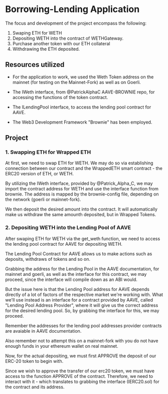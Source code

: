 # Borrowing-Lending Application
The focus and development of the project encompass the following:


1. Swaping ETH for WETH 
2. Depositing WETH into the contract of WETHGateway.
3. Purchase another token with our ETH collateral
4. Withdrawing the ETH deposited.

## Resources utilized

- For the application to work, we used the Weth Token address on the mainnet (for testing on the Mainnet-Fork) as well as on Goerli.


- The IWeth interface, from @PatrickAlphaC AAVE-BROWNIE repo, for accessing the functions of the token contract.

- The ILendingPool interface, to access the lending pool contract for AAVE.

- The Web3 Development Framework "Brownie" has been employed.



## Project

### 1. Swapping ETH for Wrapped ETH

At first, we need to swap ETH for WETH. We may do so via establishing connection between our contract and the WrappedETH smart contract - the ERC20 version of ETH, or WETH.

By utilizing the IWeth interface, provided by @Patrick_Alpha_C, we may import the contract address for WETH and use the interface function from brownie. The address is mapped by the brownie-config file, depending on the network (goerli or mainnet-fork).

We then deposit the desired amount into the contract. It will automatically make us withdraw the same amounth deposited, but in Wrapped Tokens.

### 2. Depositing WETH into the Lending Pool of AAVE

After swaping ETH for WETH via the get_weth function, we need to access the lending pool contract for AAVE for depositing WETH.

The Lending Pool Contract for AAVE allows us to make actions such as deposits, withdraws of tokens and so on.

Grabbing the address for the Lending Pool in the AAVE documentation, for mainnet and goerli, as well as the interface for 
this contract, we may proceed, since the interface will compile down as an ABI would.

But the issue here is that the Lending Pool address for AAVE depends directly of a lot of factors of the respective market we're working with. What we'll use instead is an interface for a contract provided by AAVE, called "Lending Pool Address Provider", where it will give us the correct address for the desired lending pool. So, by grabbing the interface for this, we may proceed.

Remember the addresses for the lending pool addresses provider contracts are avaiable in AAVE documentation.

Also remember not to attempt this on a mainnet-fork with you do not have enough funds in your ethereum wallet on real mainnet.

Now, for the actual depositing, we must first APPROVE the deposit of our ERC-20 token to begin with.

Since we wish to approve the transfer of our erc20 token, we must have access to the function APPROVE of the contract.
Therefore, we need to interact with it - which translates to grabbing the interface (IERC20.sol) for the contract and its address.




